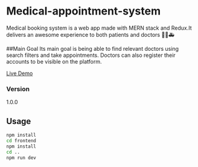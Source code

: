 # Medical-appointment-system
Medical booking system is a web app made with MERN stack and Redux.It delivers an awesome experience to both patients and doctors 👨‍⚕️🚑

##Main Goal
Its main goal is being able to find relevant doctors using search filters and take appointments. Doctors can also register their accounts to be visible on the platform.


[Live Demo](https://medical-app-zsgh.onrender.com)


### Version

1.0.0

## Usage

```bash
npm install
cd frontend
npm install
cd ..
npm run dev

```



